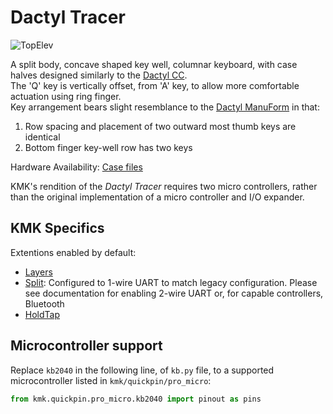 # Dactyl Tracer

![TopElev](https://i.imgur.com/ReCBppE.jpeg)

A split body, concave shaped key well, columnar keyboard, with case halves designed similarly to the [Dactyl CC](/boards/dactyl/README.md#dactyl-cc--ergo-s-1).  
The 'Q' key is vertically offset, from 'A' key, to allow more comfortable actuation using ring finger.  
Key arrangement bears slight resemblance to the [Dactyl ManuForm](/boards/dactyl_manuform/) in that:
1. Row spacing and placement of two outward most thumb keys are identical
2. Bottom finger key-well row has two keys  

Hardware Availability: [Case files](https://github.com/mjohns/tracer)

KMK's rendition of the *Dactyl Tracer* requires two micro controllers, rather than the original implementation of a micro controller and I/O expander. 

## KMK Specifics

Extentions enabled by default:
- [Layers](/docs/en/layers.md)
- [Split](/docs/en/split_keyboards.md): Configured to 1-wire UART to match legacy configuration. Please see documentation for enabling 2-wire UART or, for capable controllers, Bluetooth
- [HoldTap](/docs/en/holdtap.md)

## Microcontroller support

Replace `kb2040` in the following line, of `kb.py` file, to a supported microcontroller listed in `kmk/quickpin/pro_micro`:

```python
from kmk.quickpin.pro_micro.kb2040 import pinout as pins
```
